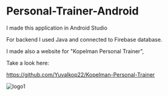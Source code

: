# Personal-Trainer-Android
I made this application in Android Studio

For backend I used Java and connected to Firebase database.

I made also a website for "Kopelman Personal Trainer",

Take a look here:

https://github.com/Yuvalkop22/Kopelman-Personal-Trainer

![logo1](https://user-images.githubusercontent.com/80945323/163489600-0c42a071-2b0b-4e5a-bb95-9aadba82d524.png)
